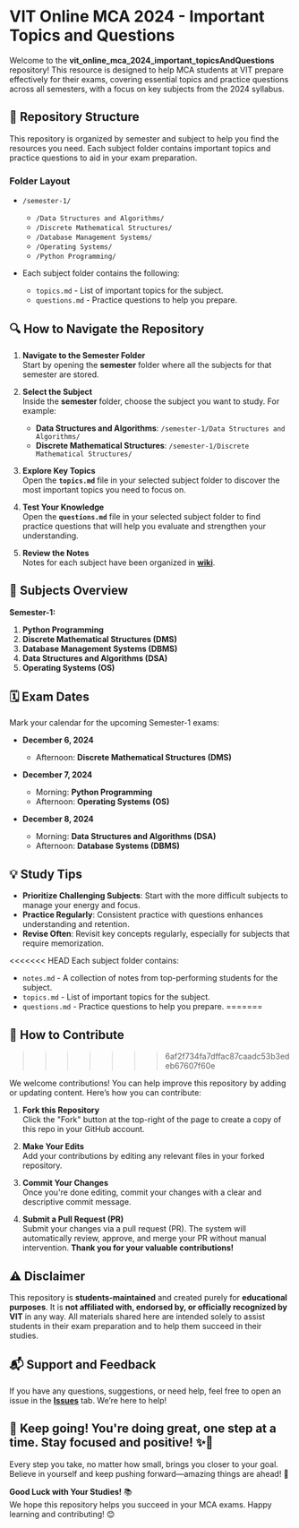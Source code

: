 # VIT Online MCA 2024 - Important Topics and Questions

Welcome to the **vit_online_mca_2024_important_topicsAndQuestions** repository! This resource is designed to help MCA students at VIT prepare effectively for their exams, covering essential topics and practice questions across all semesters, with a focus on key subjects from the 2024 syllabus.

## 📂 Repository Structure

This repository is organized by semester and subject to help you find the resources you need. Each subject folder contains important topics and practice questions to aid in your exam preparation.

### Folder Layout

- `/semester-1/`
    - `/Data Structures and Algorithms/`
    - `/Discrete Mathematical Structures/`
    - `/Database Management Systems/`
    - `/Operating Systems/`
    - `/Python Programming/`

- Each subject folder contains the following:
     - `topics.md` - List of important topics for the subject.
     - `questions.md` - Practice questions to help you prepare.

## 🔍 How to Navigate the Repository

1. **Navigate to the Semester Folder**  
   Start by opening the **semester** folder where all the subjects for that semester are stored.

2. **Select the Subject**  
   Inside the **semester** folder, choose the subject you want to study. For example:
   - **Data Structures and Algorithms**: `/semester-1/Data Structures and Algorithms/`
   - **Discrete Mathematical Structures**: `/semester-1/Discrete Mathematical Structures/`

3. **Explore Key Topics**  
   Open the **`topics.md`** file in your selected subject folder to discover the most important topics you need to focus on.

4. **Test Your Knowledge**  
   Open the **`questions.md`** file in your selected subject folder to find practice questions that will help you evaluate and strengthen your understanding.

5. **Review the Notes**  
   Notes for each subject have been organized in **[wiki](https://github.com/teja137/vit_online_mca_2024_important_topicsAndQuestions/wiki)**.

## 📘 Subjects Overview

**Semester-1:**

1. **Python Programming**
2. **Discrete Mathematical Structures (DMS)**
3. **Database Management Systems (DBMS)**
4. **Data Structures and Algorithms (DSA)**
5. **Operating Systems (OS)**

## 🗓️ Exam Dates

Mark your calendar for the upcoming Semester-1 exams:

- **December 6, 2024**
  - Afternoon: **Discrete Mathematical Structures (DMS)**

- **December 7, 2024**
  - Morning: **Python Programming**
  - Afternoon: **Operating Systems (OS)**

- **December 8, 2024**
  - Morning: **Data Structures and Algorithms (DSA)**
  - Afternoon: **Database Systems (DBMS)**

## 💡 Study Tips

- **Prioritize Challenging Subjects**: Start with the more difficult subjects to manage your energy and focus.
- **Practice Regularly**: Consistent practice with questions enhances understanding and retention.
- **Revise Often**: Revisit key concepts regularly, especially for subjects that require memorization.

<<<<<<< HEAD
Each subject folder contains:
- `notes.md` - A collection of notes from top-performing students for the subject.
- `topics.md` - List of important topics for the subject.
- `questions.md` - Practice questions to help you prepare.
=======
## 🔧 How to Contribute
>>>>>>> 6af2f734fa7dffac87caadc53b3edeb67607f60e

We welcome contributions! You can help improve this repository by adding or updating content. Here’s how you can contribute:

1. **Fork this Repository**  
   Click the "Fork" button at the top-right of the page to create a copy of this repo in your GitHub account.

2. **Make Your Edits**  
   Add your contributions by editing any relevant files in your forked repository.

3. **Commit Your Changes**  
   Once you're done editing, commit your changes with a clear and descriptive commit message.

4. **Submit a Pull Request (PR)**  
   Submit your changes via a pull request (PR). The system will automatically review, approve, and merge your PR without manual intervention. **Thank you for your valuable contributions!**

## ⚠️ Disclaimer

This repository is **students-maintained** and created purely for **educational purposes**. It is **not affiliated with, endorsed by, or officially recognized by VIT** in any way. All materials shared here are intended solely to assist students in their exam preparation and to help them succeed in their studies.

## 📬 Support and Feedback

If you have any questions, suggestions, or need help, feel free to open an issue in the **[Issues](https://github.com/teja137/vit_online_mca_2024_important_topicsAndQuestions/issues)** tab. We’re here to help!

## 🌟 Keep going! You're doing great, one step at a time. Stay focused and positive! ✨💪

Every step you take, no matter how small, brings you closer to your goal. Believe in yourself and keep pushing forward—amazing things are ahead! 🚀

**Good Luck with Your Studies!** 📚  
We hope this repository helps you succeed in your MCA exams. Happy learning and contributing! 😊
